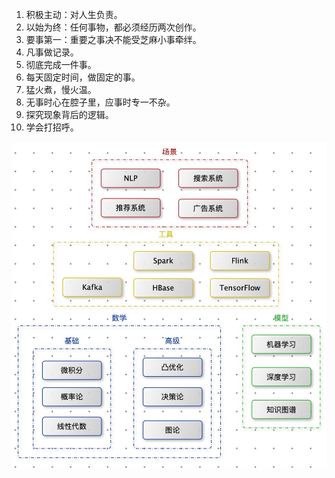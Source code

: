 1. 积极主动：对人生负责。
2. 以始为终：任何事物，都必须经历两次创作。
3. 要事第一：重要之事决不能受芝麻小事牵绊。
4. 凡事做记录。
5. 彻底完成一件事。
6. 每天固定时间，做固定的事。
7. 猛火煮，慢火温。
8. 无事时心在腔子里，应事时专一不杂。
9. 探究现象背后的逻辑。
10. 学会打招呼。



![](images/20201020100700.jpg)